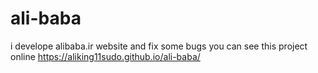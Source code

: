 # ali-baba
i develope alibaba.ir website and fix some bugs
you can see this project online https://aliking11sudo.github.io/ali-baba/
